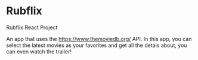 # Rubflix

Rubflix React Project

An app that uses the https://www.themoviedb.org/ API.
In this app, you can select the latest movies as your favorites and get all the detais about, you can even watch the trailer!
